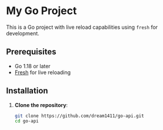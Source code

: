 # My Go Project

This is a Go project with live reload capabilities using `fresh` for development.

## Prerequisites

- Go 1.18 or later
- [Fresh](https://github.com/pilu/fresh) for live reloading

## Installation

1. **Clone the repository**:
   ```bash
   git clone https://github.com/dream1411/go-api.git
   cd go-api
